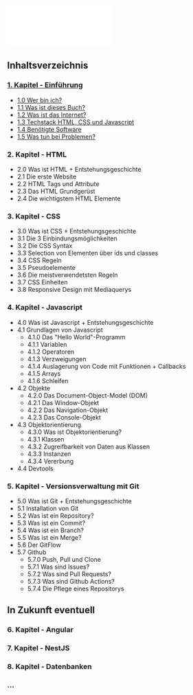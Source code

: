 ![Image](./logo.svg)
## Inhaltsverzeichnis

### [1. Kapitel - Einführung](1.%20Kapitel/1.%20Kapitel.md)

- [1.0 Wer bin ich?](./1.%20Kapitel/1.0%20Wer%20bin%20ich.md)
- [1.1 Was ist dieses Buch?](./1.%20Kapitel/1.1%20Was%20ist%20dieses%20Buch.md)
- [1.2 Was ist das Internet?](./1.%20Kapitel/1.2%20Was%20ist%20das%20Internet.md)
- [1.3 Techstack HTML, CSS und Javascript](./1.%20Kapitel/1.3%20Techstack%20HTML,%20CSS%20und%20Javascript.md)
- [1.4 Benötigte Software](./1.%20Kapitel/1.4%20Benötigte%20Software.md)
- [1.5 Was tun bei Problemen?](./1.%20Kapitel/1.5%20Was%20tun%20bei%20Problemen.md)

### 2. Kapitel - HTML

- 2.0 Was ist HTML + Entstehungsgeschichte
- 2.1 Die erste Website
- 2.2 HTML Tags und Attribute
- 2.3 Das HTML Grundgerüst
- 2.4 Die wichtigstem HTML Elemente

### 3. Kapitel - CSS

- 3.0 Was ist CSS + Entstehungsgeschichte
- 3.1 Die 3 Einbindungsmöglichkeiten
- 3.2 Die CSS Syntax
- 3.3 Selection von Elementen über ids und classes
- 3.4 CSS Regeln
- 3.5 Pseudoelemente
- 3.6 Die meistverwendetsten Regeln
- 3.7 CSS Einheiten
- 3.8 Responsive Design mit Mediaquerys

### 4. Kapitel - Javascript

- 4.0 Was ist Javascript + Entstehungsgeschichte
- 4.1 Grundlagen von Javascript
  - 4.1.0 Das "Hello World"-Programm
  - 4.1.1 Variablen
  - 4.1.2 Operatoren
  - 4.1.3 Verzweigungen
  - 4.1.4 Auslagerung von Code mit Funktionen + Callbacks
  - 4.1.5 Arrays
  - 4.1.6 Schleifen
- 4.2 Objekte
  - 4.2.0 Das Document-Object-Model (DOM)
  - 4.2.1 Das Window-Objekt
  - 4.2.2 Das Navigation-Objekt
  - 4.2.3 Das Console-Objekt
- 4.3 Objektorientierung
  - 4.3.0 Was ist Objektorientierung?
  - 4.3.1 Klassen
  - 4.3.2 Zugreifbarkeit von Daten aus Klassen
  - 4.3.3 Instanzen
  - 4.3.4 Vererbung
- 4.4 Devtools

### 5. Kapitel - Versionsverwaltung mit Git

- 5.0 Was ist Git + Entstehungsgeschichte
- 5.1 Installation von Git
- 5.2 Was ist ein Repository?
- 5.3 Was ist ein Commit?
- 5.4 Was ist ein Branch?
- 5.5 Was ist ein Merge?
- 5.6 Der GitFlow
- 5.7 Github
  - 5.7.0 Push, Pull und Clone
  - 5.7.1 Was sind Issues?
  - 5.7.2 Was sind Pull Requests?
  - 5.7.3 Was sind Github Actions?
  - 5.7.4 Die Pflege eines Repositorys

## In Zukunft eventuell
### 6. Kapitel - Angular
### 7. Kapitel - NestJS
### 8. Kapitel - Datenbanken
### ...